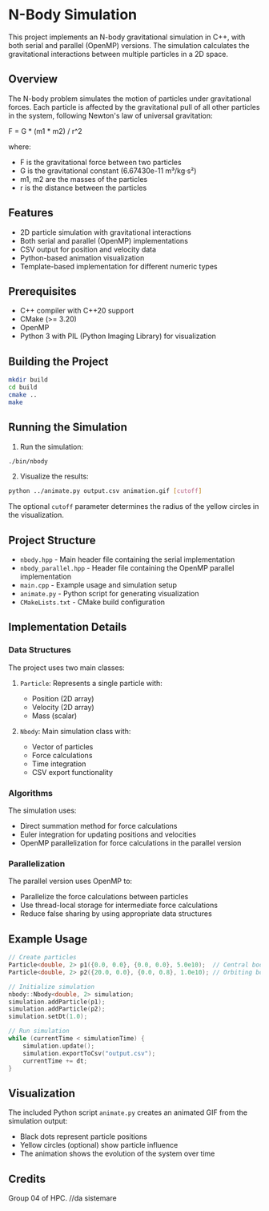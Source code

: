 # N-Body Simulation

This project implements an N-body gravitational simulation in C++, with both serial and parallel (OpenMP) versions. The simulation calculates the gravitational interactions between multiple particles in a 2D space.

## Overview

The N-body problem simulates the motion of particles under gravitational forces. Each particle is affected by the gravitational pull of all other particles in the system, following Newton's law of universal gravitation:

F = G * (m1 * m2) / r^2

where:
- F is the gravitational force between two particles
- G is the gravitational constant (6.67430e-11 m³/kg·s²)
- m1, m2 are the masses of the particles
- r is the distance between the particles

## Features

- 2D particle simulation with gravitational interactions
- Both serial and parallel (OpenMP) implementations
- CSV output for position and velocity data
- Python-based animation visualization
- Template-based implementation for different numeric types

## Prerequisites

- C++ compiler with C++20 support
- CMake (>= 3.20)
- OpenMP
- Python 3 with PIL (Python Imaging Library) for visualization

## Building the Project

```bash
mkdir build
cd build
cmake ..
make
```

## Running the Simulation

1. Run the simulation:
```bash
./bin/nbody
```

2. Visualize the results:
```bash
python ../animate.py output.csv animation.gif [cutoff]
```
The optional `cutoff` parameter determines the radius of the yellow circles in the visualization.

## Project Structure

- `nbody.hpp` - Main header file containing the serial implementation
- `nbody_parallel.hpp` - Header file containing the OpenMP parallel implementation
- `main.cpp` - Example usage and simulation setup
- `animate.py` - Python script for generating visualization
- `CMakeLists.txt` - CMake build configuration

## Implementation Details

### Data Structures

The project uses two main classes:

1. `Particle`: Represents a single particle with:
   - Position (2D array)
   - Velocity (2D array)
   - Mass (scalar)

2. `Nbody`: Main simulation class with:
   - Vector of particles
   - Force calculations
   - Time integration
   - CSV export functionality

### Algorithms

The simulation uses:
- Direct summation method for force calculations
- Euler integration for updating positions and velocities
- OpenMP parallelization for force calculations in the parallel version

### Parallelization

The parallel version uses OpenMP to:
- Parallelize the force calculations between particles
- Use thread-local storage for intermediate force calculations
- Reduce false sharing by using appropriate data structures

## Example Usage

```cpp
// Create particles
Particle<double, 2> p1({0.0, 0.0}, {0.0, 0.0}, 5.0e10);  // Central body
Particle<double, 2> p2({20.0, 0.0}, {0.0, 0.8}, 1.0e10); // Orbiting body

// Initialize simulation
nbody::Nbody<double, 2> simulation;
simulation.addParticle(p1);
simulation.addParticle(p2);
simulation.setDt(1.0);

// Run simulation
while (currentTime < simulationTime) {
    simulation.update();
    simulation.exportToCsv("output.csv");
    currentTime += dt;
}
```

## Visualization

The included Python script `animate.py` creates an animated GIF from the simulation output:
- Black dots represent particle positions
- Yellow circles (optional) show particle influence
- The animation shows the evolution of the system over time

## Credits

Group 04 of HPC. //da sistemare